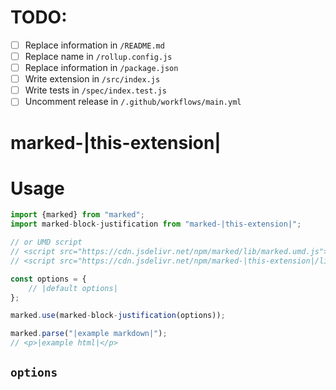 <!-- The character `|` around a string denotes a place in this markdown file that needs to be changed for each extension. -->
<!-- You may also delete any comments you don't need anymore. -->

# TODO:

- [ ] Replace information in `/README.md`
- [ ] Replace name in `/rollup.config.js`
- [ ] Replace information in `/package.json`
- [ ] Write extension in `/src/index.js`
- [ ] Write tests in `/spec/index.test.js`
- [ ] Uncomment release in `/.github/workflows/main.yml`

<!-- Delete this line and above -->

# marked-|this-extension|
<!-- Description -->

# Usage
<!-- Show most examples of how to use this extension -->

```js
import {marked} from "marked";
import marked-block-justification from "marked-|this-extension|";

// or UMD script
// <script src="https://cdn.jsdelivr.net/npm/marked/lib/marked.umd.js"></script>
// <script src="https://cdn.jsdelivr.net/npm/marked-|this-extension|/lib/index.umd.js"></script>

const options = {
	// |default options|
};

marked.use(marked-block-justification(options));

marked.parse("|example markdown|");
// <p>|example html|</p>
```

## `options`

<!-- If there are no options you can delete this section -->
